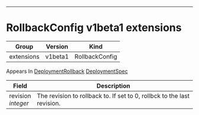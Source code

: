 

-----------
# RollbackConfig v1beta1 extensions



Group        | Version     | Kind
------------ | ---------- | -----------
extensions | v1beta1 | RollbackConfig









<aside class="notice">
Appears In <a href="#deploymentrollback-v1beta1">DeploymentRollback</a> <a href="#deploymentspec-v1beta1">DeploymentSpec</a> </aside>

Field        | Description
------------ | -----------
revision <br /> *integer*  | The revision to rollback to. If set to 0, rollbck to the last revision.






